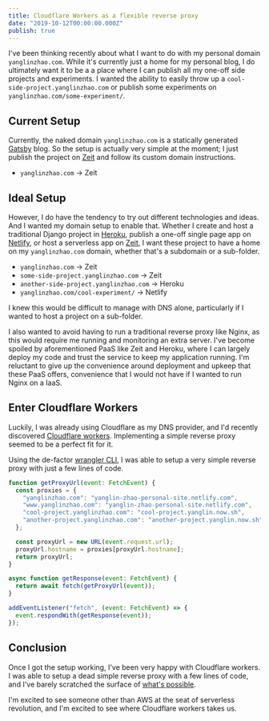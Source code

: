 ```yaml
---
title: Cloudflare Workers as a flexible reverse proxy
date: "2019-10-12T00:00:00.000Z"
publish: true
---
```


I've been thinking recently about what I want to do with my personal domain
`yanglinzhao.com`. While it's currently just a home for my personal blog, I do
ultimately want it to be a a place where I can publish all my one-off side
projects and experiments. I wanted the ability to easily throw up a
`cool-side-project.yanglinzhao.com` or publish some experiments on
`yanglinzhao.com/some-experiment/`.

## Current Setup

Currently, the naked domain `yanglinzhao.com` is a statically generated
[Gatsby](https://www.gatsbyjs.org/) blog. So the setup is actually very simple
at the moment; I just publish the project on [Zeit](https://zeit.co) and follow
its custom domain instructions.

- `yanglinzhao.com` → Zeit

## Ideal Setup

However, I do have the tendency to try out different technologies and ideas. And
I wanted my domain setup to enable that. Whether I create and host a traditional
Django project in [Heroku](https://www.heroku.com/), publish a one-off single
page app on [Netlify](https://www.netlify.com/), or host a serverless app on
[Zeit](https://zeit.co), I want these project to have a home on my
`yanglinzhao.com` domain, whether that's a subdomain or a sub-folder.

- `yanglinzhao.com` → Zeit
- `some-side-project.yanglinzhao.com` → Zeit
- `another-side-project.yanglinzhao.com` → Heroku
- `yanglinzhao.com/cool-experiment/` → Netlify

I knew this would be difficult to manage with DNS alone, particularly if I
wanted to host a project on a sub-folder.

I also wanted to avoid having to run a traditional reverse proxy like Nginx, as
this would require me running and monitoring an extra server. I've become
spoiled by aforementioned PaaS like Zeit and Heroku, where I can largely deploy
my code and trust the service to keep my application running. I'm reluctant to
give up the convenience around deployment and upkeep that these PaaS offers,
convenience that I would not have if I wanted to run Nginx on a IaaS.

## Enter Cloudflare Workers

Luckily, I was already using Cloudflare as my DNS provider, and I'd recently
discovered
[Cloudflare workers](https://www.cloudflare.com/products/cloudflare-workers/).
Implementing a simple reverse proxy seemed to be a perfect fit for it.

Using the de-factor [wrangler CLI](https://github.com/cloudflare/wrangler), I
was able to setup a very simple reverse proxy with just a few lines of code.

```js
function getProxyUrl(event: FetchEvent) {
  const proxies = {
    "yanglinzhao.com": "yanglin-zhao-personal-site.netlify.com",
    "www.yanglinzhao.com": "yanglin-zhao-personal-site.netlify.com",
    "cool-project.yanglinzhao.com": "cool-project.yanglin.now.sh",
    "another-project.yanglinzhao.com": "another-project.yanglin.now.sh"
  };

  const proxyUrl = new URL(event.request.url);
  proxyUrl.hostname = proxies[proxyUrl.hostname];
  return proxyUrl;
}

async function getResponse(event: FetchEvent) {
  return await fetch(getProxyUrl(event));
}

addEventListener("fetch", (event: FetchEvent) => {
  event.respondWith(getResponse(event));
});
```

## Conclusion

Once I got the setup working, I've been very happy with Cloudflare workers. I
was able to setup a dead simple reverse proxy with a few lines of code, and I've
barely scratched the surface of
[what's possible](https://github.com/cloudflare/worker-examples).

I'm excited to see someone other than AWS at the seat of serverless revolution,
and I'm excited to see where Cloudflare workers takes us.
